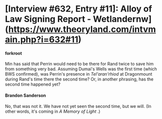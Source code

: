# [Interview #632, Entry #11]: Alloy of Law Signing Report - Wetlandernw](https://www.theoryland.com/intvmain.php?i=632#11)

#### forkroot

Min has said that Perrin would need to be there for Rand twice to save him from something very bad. Assuming Dumai's Wells was the first time (which BWS confirmed), was Perrin's presence in
*Tel'aran'rhiod*
at Dragonmount during Rand's time there the second time? Or, in another phrasing, has the second time happened yet?

#### Brandon Sanderson

No, that was not it. We have not yet seen the second time, but we will. (In other words, it's coming in
*A Memory of Light*
.)

